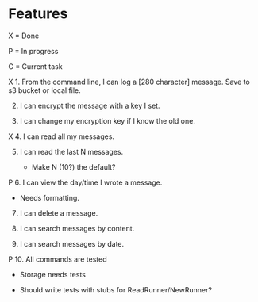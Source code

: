 # Features

X = Done

P = In progress

C = Current task

X 1. From the command line, I can log a [280 character] message. Save to s3 bucket or local file.

2. I can encrypt the message with a key I set.

3. I can change my encryption key if I know the old one.

X 4. I can read all my messages.

5. I can read the last N messages.

    * Make N (10?) the default?

P 6. I can view the day/time I wrote a message.

   * Needs formatting.

7. I can delete a message.

8. I can search messages by content.

9. I can search messages by date.

P 10. All commands are tested

   * Storage needs tests
    
   * Should write tests with stubs for ReadRunner/NewRunner? 
